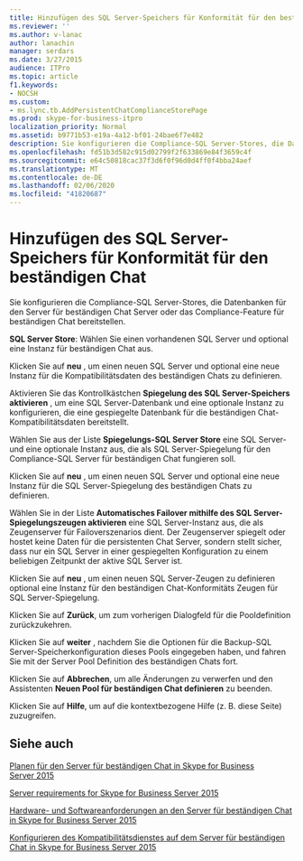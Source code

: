 ```yaml
---
title: Hinzufügen des SQL Server-Speichers für Konformität für den beständigen Chat
ms.reviewer: ''
ms.author: v-lanac
author: lanachin
manager: serdars
ms.date: 3/27/2015
audience: ITPro
ms.topic: article
f1.keywords:
- NOCSH
ms.custom:
- ms.lync.tb.AddPersistentChatComplianceStorePage
ms.prod: skype-for-business-itpro
localization_priority: Normal
ms.assetid: b9771b53-e19a-4a12-bf01-24bae6f7e482
description: Sie konfigurieren die Compliance-SQL Server-Stores, die Datenbanken für den Server für beständigen Chat Server oder das Compliance-Feature für beständigen Chat bereitstellen.
ms.openlocfilehash: fd51b3d582c915d02799f2f633869e84f3659c4f
ms.sourcegitcommit: e64c50818cac37f3d6f0f96d0d4ff0f4bba24aef
ms.translationtype: MT
ms.contentlocale: de-DE
ms.lasthandoff: 02/06/2020
ms.locfileid: "41820687"
---
```

# <a name="add-persistent-chat-compliance-sql-server-store"></a>Hinzufügen des SQL Server-Speichers für Konformität für den beständigen Chat
 
Sie konfigurieren die Compliance-SQL Server-Stores, die Datenbanken für den Server für beständigen Chat Server oder das Compliance-Feature für beständigen Chat bereitstellen.
  
 **SQL Server Store**: Wählen Sie einen vorhandenen SQL Server und optional eine Instanz für beständigen Chat aus.
  
Klicken Sie auf **neu** , um einen neuen SQL Server und optional eine neue Instanz für die Kompatibilitätsdaten des beständigen Chats zu definieren.
  
Aktivieren Sie das Kontrollkästchen **Spiegelung des SQL Server-Speichers aktivieren** , um eine SQL Server-Datenbank und eine optionale Instanz zu konfigurieren, die eine gespiegelte Datenbank für die beständigen Chat-Kompatibilitätsdaten bereitstellt.
  
Wählen Sie aus der Liste **Spiegelungs-SQL Server Store** eine SQL Server-und eine optionale Instanz aus, die als SQL Server-Spiegelung für den Compliance-SQL Server für beständigen Chat fungieren soll.
  
Klicken Sie auf **neu** , um einen neuen SQL Server und optional eine neue Instanz für die SQL Server-Spiegelung des beständigen Chats zu definieren.
  
Wählen Sie in der Liste **Automatisches Failover mithilfe des SQL Server-Spiegelungszeugen aktivieren** eine SQL Server-Instanz aus, die als Zeugenserver für Failoverszenarios dient. Der Zeugenserver spiegelt oder hostet keine Daten für die persistenten Chat Server, sondern stellt sicher, dass nur ein SQL Server in einer gespiegelten Konfiguration zu einem beliebigen Zeitpunkt der aktive SQL Server ist.
  
Klicken Sie auf **neu** , um einen neuen SQL Server-Zeugen zu definieren optional eine Instanz für den beständigen Chat-Konformitäts Zeugen für SQL Server-Spiegelung.
  
Klicken Sie auf **Zurück**, um zum vorherigen Dialogfeld für die Pooldefinition zurückzukehren.
  
Klicken Sie auf **weiter** , nachdem Sie die Optionen für die Backup-SQL Server-Speicherkonfiguration dieses Pools eingegeben haben, und fahren Sie mit der Server Pool Definition des beständigen Chats fort.
  
Klicken Sie auf **Abbrechen**, um alle Änderungen zu verwerfen und den Assistenten **Neuen Pool für beständigen Chat definieren** zu beenden.
  
Klicken Sie auf **Hilfe**, um auf die kontextbezogene Hilfe (z. B. diese Seite) zuzugreifen.
  
## <a name="see-also"></a>Siehe auch

[Planen für den Server für beständigen Chat in Skype for Business Server 2015](../../plan-your-deployment/persistent-chat-server/persistent-chat-server.md)
  
[Server requirements for Skype for Business Server 2015](../../plan-your-deployment/requirements-for-your-environment/server-requirements.md)
  
[Hardware- und Softwareanforderungen an den Server für beständigen Chat in Skype for Business Server 2015](../../plan-your-deployment/persistent-chat-server/hardware-and-software-requirements.md)
  
[Konfigurieren des Kompatibilitätsdienstes auf dem Server für beständigen Chat in Skype for Business Server 2015](../../manage/persistent-chat/configure-compliance.md)

